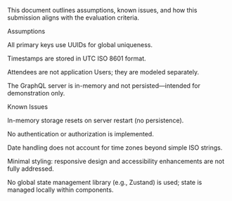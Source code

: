 This document outlines assumptions, known issues, and how this submission aligns with the evaluation criteria.

Assumptions

All primary keys use UUIDs for global uniqueness.

Timestamps are stored in UTC ISO 8601 format.

Attendees are not application Users; they are modeled separately.

The GraphQL server is in-memory and not persisted—intended for demonstration only.

Known Issues

In-memory storage resets on server restart (no persistence).

No authentication or authorization is implemented.

Date handling does not account for time zones beyond simple ISO strings.

Minimal styling: responsive design and accessibility enhancements are not fully addressed.

No global state management library (e.g., Zustand) is used; state is managed locally within components.